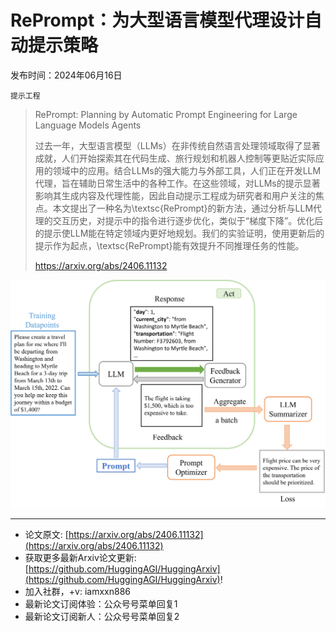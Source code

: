 # RePrompt：为大型语言模型代理设计自动提示策略
发布时间：2024年06月16日

`提示工程`
> RePrompt: Planning by Automatic Prompt Engineering for Large Language Models Agents
>
> 过去一年，大型语言模型（LLMs）在非传统自然语言处理领域取得了显著成就，人们开始探索其在代码生成、旅行规划和机器人控制等更贴近实际应用的领域中的应用。结合LLMs的强大能力与外部工具，人们正在开发LLM代理，旨在辅助日常生活中的各种工作。在这些领域，对LLMs的提示显著影响其生成内容及代理性能，因此自动提示工程成为研究者和用户关注的焦点。本文提出了一种名为\textsc{RePrompt}的新方法，通过分析与LLM代理的交互历史，对提示中的指令进行逐步优化，类似于“梯度下降”。优化后的提示使LLM能在特定领域内更好地规划。我们的实验证明，使用更新后的提示作为起点，\textsc{RePrompt}能有效提升不同推理任务的性能。
>
> https://arxiv.org/abs/2406.11132

![](https://raw.githubusercontent.com/HuggingAGI/HuggingArxiv/main/paper_images/2406.11132/reprompt_workflow.png)

<hr />

- 论文原文: [https://arxiv.org/abs/2406.11132](https://arxiv.org/abs/2406.11132)
- 获取更多最新Arxiv论文更新: [https://github.com/HuggingAGI/HuggingArxiv](https://github.com/HuggingAGI/HuggingArxiv)!
- 加入社群，+v: iamxxn886
- 最新论文订阅体验：公众号号菜单回复1
- 最新论文订阅新人：公众号号菜单回复2
